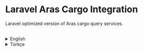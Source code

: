 # Laravel Aras Cargo Integration

Laravel optimized version of Aras cargo query services.
<br><br>

<details>
<summary>English</summary>

## Setup:

- Create the class named ArasKargo.
- Set your Aras cargo integration url, username, password and integration code.
- Make sure you have SoapClient.

<br>


## Usage:

1. Set your config array according to the query type you want to use.
2. Create the object.
3. Set config.
4. Get response from the service you want.

### Example:

    $config = [
        "QueryType"       => "1",
        "IntegrationCode" => "123",
    ];

    $aras = new ArasKargo();
    $aras->ArasKargo();
    $aras->ConfigRequest = $config;
    $response = json_decode($aras->GetDataGetQueryJSON()->GetQueryJSONResult);
   

</details>



<details>
<summary>Türkçe</summary>

## Kurulum:

- ArasKargo yapısını projenize ekleyin.
- Aras kargo entegrasyon url, kullanıcı adı, şifre ve müşteri kodunuzu düzenleyin.
- SoapClient kullanılabilir olduğunu kontrol edin.

<br>


## Kullanım:

1. Ayarlama dizisini kullanmak istediğiniz sorgu türüne göre ayarlayın.
2. Nesneyi oluşturun.
3. Ayarlama dizisini gönderin.
4. Yanıt almak istediğiniz servisi çağırın.

### Örnek:

    $config = [
        "QueryType"       => "1",
        "IntegrationCode" => "123",
    ];

    $aras = new ArasKargo();
    $aras->ArasKargo();
    $aras->ConfigRequest = $config;
    $response = json_decode($aras->GetDataGetQueryJSON()->GetQueryJSONResult);
</details>
